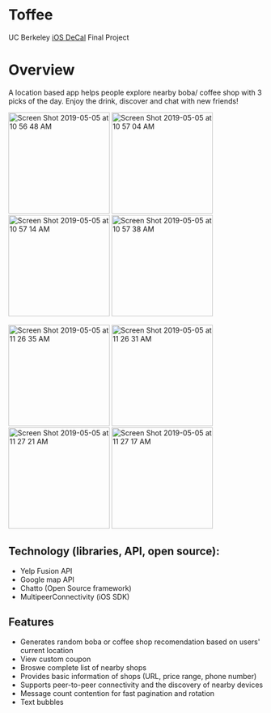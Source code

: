 # Toffee
UC Berkeley [iOS DeCal](http://iosdecal.com/) Final Project

# Overview
A location based app helps people explore nearby boba/ coffee shop with 3 picks of the day. Enjoy the drink, discover and chat with new friends!

<img width="200" alt="Screen Shot 2019-05-05 at 10 56 48 AM" src="https://user-images.githubusercontent.com/31268856/57198229-41355c80-6f25-11e9-82ae-6a65b2c1ec17.png"> <img width="200" alt="Screen Shot 2019-05-05 at 10 57 04 AM" src="https://user-images.githubusercontent.com/31268856/57198240-55795980-6f25-11e9-80b7-040836f939e7.png"> <img width="200" alt="Screen Shot 2019-05-05 at 10 57 14 AM" src="https://user-images.githubusercontent.com/31268856/57198295-e819f880-6f25-11e9-9d38-a37de1735545.png"> <img width="200" alt="Screen Shot 2019-05-05 at 10 57 38 AM" src="https://user-images.githubusercontent.com/31268856/57198305-f23bf700-6f25-11e9-95c1-39db8e7ae6a7.png">

<img width="200" alt="Screen Shot 2019-05-05 at 11 26 35 AM" src="https://user-images.githubusercontent.com/31268856/57198535-ca9a5e00-6f28-11e9-985c-3572c64d55f6.png"> <img width="200" alt="Screen Shot 2019-05-05 at 11 26 31 AM" src="https://user-images.githubusercontent.com/31268856/57198536-ca9a5e00-6f28-11e9-8b75-a5c0226284f1.png"> <img width="200" alt="Screen Shot 2019-05-05 at 11 27 21 AM" src="https://user-images.githubusercontent.com/31268856/57198533-ca01c780-6f28-11e9-8159-0e57c72a682e.png"> <img width="200" alt="Screen Shot 2019-05-05 at 11 27 17 AM" src="https://user-images.githubusercontent.com/31268856/57198534-ca9a5e00-6f28-11e9-80bf-c4b1b527ea7b.png">

## Technology (libraries, API, open source): 
* Yelp Fusion API
* Google map API
* Chatto (Open Source framework)
* MultipeerConnectivity (iOS SDK)

## Features
* Generates random boba or coffee shop recomendation based on users' current location
* View custom coupon
* Broswe complete list of nearby shops
* Provides basic information of shops (URL, price range, phone number)
* Supports peer-to-peer connectivity and the discovery of nearby devices
* Message count contention for fast pagination and rotation
* Text bubbles
